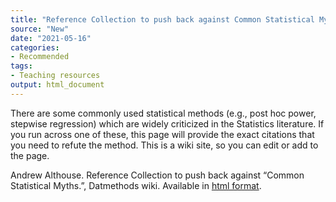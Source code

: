 ```yaml
---
title: "Reference Collection to push back against Common Statistical Myths"
source: "New"
date: "2021-05-16"
categories:
- Recommended
tags:
- Teaching resources
output: html_document
---
```


There are some commonly used statistical methods (e.g., post hoc power, stepwise regression) which are widely criticized in the Statistics literature. If you run across one of these, this page will provide the exact citations that you need to refute the method. This is a wiki site, so you can edit or add to the page.

<!--more-->

Andrew Althouse. Reference Collection to push back against “Common Statistical Myths.”, Datmethods wiki. Available in [html format][alt1].

[alt1]: https://discourse.datamethods.org/t/reference-collection-to-push-back-against-common-statistical-myths/1787